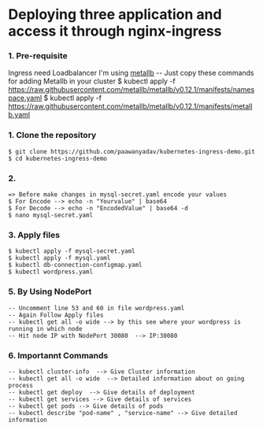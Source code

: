 # Deploying three application and access it through nginx-ingress


### 1. Pre-requisite
Ingress need Loadbalancer 
I'm using [metallb](https://metallb.universe.tf/installation/)
    -- Just copy these commands for adding Metallb in your cluster
    $ kubectl apply -f https://raw.githubusercontent.com/metallb/metallb/v0.12.1/manifests/namespace.yaml
    $ kubectl apply -f https://raw.githubusercontent.com/metallb/metallb/v0.12.1/manifests/metallb.yaml

### 1. Clone the repository
    $ git clone https://github.com/paawanyadav/kubernetes-ingress-demo.git
    $ cd kubernetes-ingress-demo

### 2.  
    => Before make changes in mysql-secret.yaml encode your values
    $ For Encode --> echo -n "Yourvalue" | base64
    $ For Decode --> echo -n "EncodedValue" | base64 -d
    $ nano mysql-secret.yaml

### 3. Apply files 
    $ kubectl apply -f mysql-secret.yaml
    $ kubectl apply -f mysql.yaml
    $ kubectl db-connection-configmap.yaml
    $ kubectl wordpress.yaml

### 5. By Using NodePort
    -- Uncomment line 53 and 60 in file wordpress.yaml
    -- Again Follow Apply files 
    -- kubectl get all -o wide --> by this see where your wordpress is running in which node 
    -- Hit node IP with NodePort 30080  --> IP:30080

### 6. Importannt Commands
    -- kubectl cluster-info  --> Give Cluster information
    -- kubectl get all -o wide  --> Detailed information about on going process
    -- kubectl get deploy  --> Give details of deployment
    -- kubectl get services --> Give details of services
    -- kubectl get pods --> Give details of pods
    -- kubectl describe "pod-name" , "service-name" --> Give detailed information
